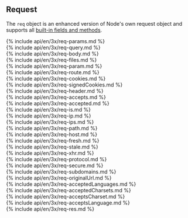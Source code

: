 <h2 id="request">Request</h2>

The `req` object is an enhanced version of Node's own request object
and supports all [built-in fields and methods](https://nodejs.org/api/http.html#http_class_http_incomingmessage).

<section markdown="1">
  {% include api/en/3x/req-params.md %}
</section>

<section markdown="1">
  {% include api/en/3x/req-query.md %}
</section>

<section markdown="1">
  {% include api/en/3x/req-body.md %}
</section>

<section markdown="1">
  {% include api/en/3x/req-files.md %}
</section>

<section markdown="1">
  {% include api/en/3x/req-param.md %}
</section>

<section markdown="1">
  {% include api/en/3x/req-route.md %}
</section>

<section markdown="1">
  {% include api/en/3x/req-cookies.md %}
</section>

<section markdown="1">
  {% include api/en/3x/req-signedCookies.md %}
</section>

<section markdown="1">
  {% include api/en/3x/req-header.md %}
</section>

<section markdown="1">
  {% include api/en/3x/req-accepts.md %}
</section>

<section markdown="1">
  {% include api/en/3x/req-accepted.md %}
</section>

<section markdown="1">
  {% include api/en/3x/req-is.md %}
</section>

<section markdown="1">
  {% include api/en/3x/req-ip.md %}
</section>

<section markdown="1">
  {% include api/en/3x/req-ips.md %}
</section>

<section markdown="1">
  {% include api/en/3x/req-path.md %}
</section>

<section markdown="1">
  {% include api/en/3x/req-host.md %}
</section>

<section markdown="1">
  {% include api/en/3x/req-fresh.md %}
</section>

<section markdown="1">
  {% include api/en/3x/req-stale.md %}
</section>

<section markdown="1">
  {% include api/en/3x/req-xhr.md %}
</section>

<section markdown="1">
  {% include api/en/3x/req-protocol.md %}
</section>

<section markdown="1">
  {% include api/en/3x/req-secure.md %}
</section>

<section markdown="1">
  {% include api/en/3x/req-subdomains.md %}
</section>

<section markdown="1">
  {% include api/en/3x/req-originalUrl.md %}
</section>

<section markdown="1">
  {% include api/en/3x/req-acceptedLanguages.md %}
</section>

<section markdown="1">
  {% include api/en/3x/req-acceptedCharsets.md %}
</section>

<section markdown="1">
  {% include api/en/3x/req-acceptsCharset.md %}
</section>

<section markdown="1">
  {% include api/en/3x/req-acceptsLanguage.md %}
</section>

<section markdown="1">
  {% include api/en/3x/req-res.md %}
</section>
